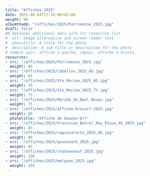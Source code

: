 ```yaml
---
title: "Affiches 2025"
date: 2025-06-04T17:16:06+02:00
weight: 90
albumthumb: "/affiches/2025/Patrimoine_2025.jpg"
draft: false
## Optional additional meta info for resources list
#  alt: Image alternative and screen-reader text
#  phototitle: A title for the photo
#  description: A sub-title or description for the photo
# nombre pair, affiche à gauche, impair, affiche à droite.
resources:
- src: "/affiches/2025/Patrimoine_2025.jpg"
  weight: 60
- src: "/affiches/2025/Cabellou_2025_A5.jpg"
  weight: 65
- src: "/affiches/2025/Ste_Marine_2025_A5.jpg"
  weight: 70
- src: "/affiches/2025/Ste_Marine_2025_TV.jpg"
  weight: 73
- src: "/affiches/2025/Marché_de_Noel_Nevez.jpg"
  weight: 75
- src: "/affiches/2025/affiche-brocart-2025.jpg"
  weight: 80
  phototitle: "Affiche de Gouesn'Art"
- src: "/affiches/2025/Francoise_Botrel_Rey_Etuve_A5_2025.jpg"
  weight: 85
- src: "/affiches/2025/capcavalarts_2025_A5.jpg"
  weight: 90
- src: "/affiches/2025/gouesnach_2025.jpg"
  weight: 95
- src: "/affiches/2025/chateauneuf_2025.jpg"
  weight: 100
- src: "/affiches/2025/melgven_2025.jpg"
  weight: 105
---
```



